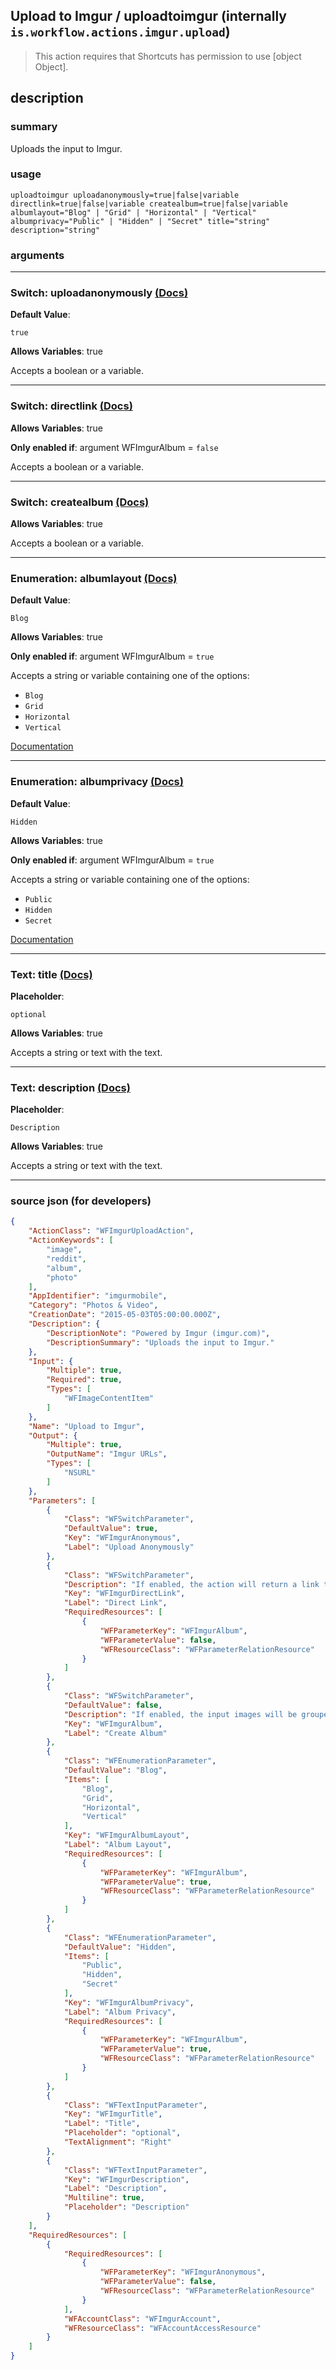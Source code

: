 
## Upload to Imgur / uploadtoimgur (internally `is.workflow.actions.imgur.upload`)

> This action requires that Shortcuts has permission to use [object Object].


## description

### summary

Uploads the input to Imgur.


### usage
```
uploadtoimgur uploadanonymously=true|false|variable directlink=true|false|variable createalbum=true|false|variable albumlayout="Blog" | "Grid" | "Horizontal" | "Vertical" albumprivacy="Public" | "Hidden" | "Secret" title="string" description="string"
```

### arguments

---

### Switch: uploadanonymously [(Docs)](https://pfgithub.github.io/shortcutslang/gettingstarted#switch-or-expanding-or-boolean-fields)
**Default Value**:
```
true
```
**Allows Variables**: true



Accepts a boolean
or a variable.

---

### Switch: directlink [(Docs)](https://pfgithub.github.io/shortcutslang/gettingstarted#switch-or-expanding-or-boolean-fields)
**Allows Variables**: true

**Only enabled if**: argument WFImgurAlbum = `false`

Accepts a boolean
or a variable.

---

### Switch: createalbum [(Docs)](https://pfgithub.github.io/shortcutslang/gettingstarted#switch-or-expanding-or-boolean-fields)
**Allows Variables**: true



Accepts a boolean
or a variable.

---

### Enumeration: albumlayout [(Docs)](https://pfgithub.github.io/shortcutslang/gettingstarted#enum-select-field)
**Default Value**:
```
Blog
```
**Allows Variables**: true

**Only enabled if**: argument WFImgurAlbum = `true`

Accepts a string 
or variable
containing one of the options:

- `Blog`
- `Grid`
- `Horizontal`
- `Vertical`

[Documentation](https://pfgithub.github.io/shortcutslang/gettingstarted#enum-select-field)

---

### Enumeration: albumprivacy [(Docs)](https://pfgithub.github.io/shortcutslang/gettingstarted#enum-select-field)
**Default Value**:
```
Hidden
```
**Allows Variables**: true

**Only enabled if**: argument WFImgurAlbum = `true`

Accepts a string 
or variable
containing one of the options:

- `Public`
- `Hidden`
- `Secret`

[Documentation](https://pfgithub.github.io/shortcutslang/gettingstarted#enum-select-field)

---

### Text: title [(Docs)](https://pfgithub.github.io/shortcutslang/gettingstarted#text-field)
**Placeholder**:
```
optional
```
**Allows Variables**: true



Accepts a string 
or text
with the text.

---

### Text: description [(Docs)](https://pfgithub.github.io/shortcutslang/gettingstarted#text-field)
**Placeholder**:
```
Description
```
**Allows Variables**: true



Accepts a string 
or text
with the text.

---

### source json (for developers)

```json
{
	"ActionClass": "WFImgurUploadAction",
	"ActionKeywords": [
		"image",
		"reddit",
		"album",
		"photo"
	],
	"AppIdentifier": "imgurmobile",
	"Category": "Photos & Video",
	"CreationDate": "2015-05-03T05:00:00.000Z",
	"Description": {
		"DescriptionNote": "Powered by Imgur (imgur.com)",
		"DescriptionSummary": "Uploads the input to Imgur."
	},
	"Input": {
		"Multiple": true,
		"Required": true,
		"Types": [
			"WFImageContentItem"
		]
	},
	"Name": "Upload to Imgur",
	"Output": {
		"Multiple": true,
		"OutputName": "Imgur URLs",
		"Types": [
			"NSURL"
		]
	},
	"Parameters": [
		{
			"Class": "WFSwitchParameter",
			"DefaultValue": true,
			"Key": "WFImgurAnonymous",
			"Label": "Upload Anonymously"
		},
		{
			"Class": "WFSwitchParameter",
			"Description": "If enabled, the action will return a link to the image, and not its Imgur page.",
			"Key": "WFImgurDirectLink",
			"Label": "Direct Link",
			"RequiredResources": [
				{
					"WFParameterKey": "WFImgurAlbum",
					"WFParameterValue": false,
					"WFResourceClass": "WFParameterRelationResource"
				}
			]
		},
		{
			"Class": "WFSwitchParameter",
			"DefaultValue": false,
			"Description": "If enabled, the input images will be grouped into an album. Otherwise, the individual links will be returned.",
			"Key": "WFImgurAlbum",
			"Label": "Create Album"
		},
		{
			"Class": "WFEnumerationParameter",
			"DefaultValue": "Blog",
			"Items": [
				"Blog",
				"Grid",
				"Horizontal",
				"Vertical"
			],
			"Key": "WFImgurAlbumLayout",
			"Label": "Album Layout",
			"RequiredResources": [
				{
					"WFParameterKey": "WFImgurAlbum",
					"WFParameterValue": true,
					"WFResourceClass": "WFParameterRelationResource"
				}
			]
		},
		{
			"Class": "WFEnumerationParameter",
			"DefaultValue": "Hidden",
			"Items": [
				"Public",
				"Hidden",
				"Secret"
			],
			"Key": "WFImgurAlbumPrivacy",
			"Label": "Album Privacy",
			"RequiredResources": [
				{
					"WFParameterKey": "WFImgurAlbum",
					"WFParameterValue": true,
					"WFResourceClass": "WFParameterRelationResource"
				}
			]
		},
		{
			"Class": "WFTextInputParameter",
			"Key": "WFImgurTitle",
			"Label": "Title",
			"Placeholder": "optional",
			"TextAlignment": "Right"
		},
		{
			"Class": "WFTextInputParameter",
			"Key": "WFImgurDescription",
			"Label": "Description",
			"Multiline": true,
			"Placeholder": "Description"
		}
	],
	"RequiredResources": [
		{
			"RequiredResources": [
				{
					"WFParameterKey": "WFImgurAnonymous",
					"WFParameterValue": false,
					"WFResourceClass": "WFParameterRelationResource"
				}
			],
			"WFAccountClass": "WFImgurAccount",
			"WFResourceClass": "WFAccountAccessResource"
		}
	]
}
```
